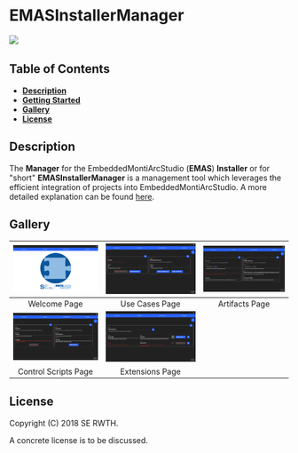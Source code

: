 # EMASInstallerManager
![](https://img.shields.io/badge/Version-0.1.0-blue.svg?longCache=true&style=flat-square)

## Table of Contents
* [**Description**](#description)
* [**Getting Started**](doc/GettingStarted.md)
* [**Gallery**](#gallery)
* [**License**](#license)

## Description
The **Manager** for the EmbeddedMontiArcStudio (**EMAS**) **Installer** or for "short" **EMASInstallerManager**
is a management tool which leverages the efficient integration of projects into EmbeddedMontiArcStudio. A more
detailed explanation can be found
[here](https://git.rwth-aachen.de/monticore/EmbeddedMontiArc/utilities/EMAStudioInstaller/blob/manager/doc/GettingStarted.md#managing).

## Gallery
| ![](doc/media/images/welcome.png) | ![](doc/media/images/use-cases.png) | ![](doc/media/images/artifacts.png) |
| :---: | :---: | :---: |
| Welcome Page | Use Cases Page | Artifacts Page |
| ![](doc/media/images/control-scripts.png) | ![](doc/media/images/extensions.png) |  |
| Control Scripts Page | Extensions Page |  |

## License
Copyright (C) 2018 SE RWTH.

A concrete license is to be discussed.